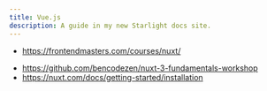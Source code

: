 ```yaml
---
title: Vue.js
description: A guide in my new Starlight docs site.
---
```


- <https://frontendmasters.com/courses/nuxt/>

* <https://github.com/bencodezen/nuxt-3-fundamentals-workshop>
* <https://nuxt.com/docs/getting-started/installation>

